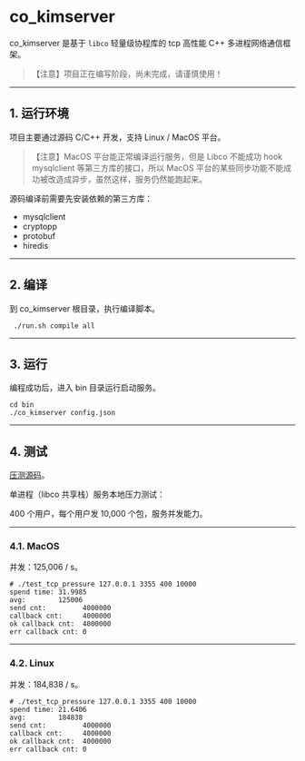 # co_kimserver

co_kimserver 是基于 `libco` 轻量级协程库的 tcp 高性能 C++ 多进程网络通信框架。

> 【注意】项目正在编写阶段，尚未完成，请谨慎使用！

---

## 1. 运行环境

项目主要通过源码 C/C++ 开发，支持 Linux / MacOS 平台。

> 【注意】MacOS 平台能正常编译运行服务，但是 Libco 不能成功 hook mysqlclient 等第三方库的接口，所以 MacOS 平台的某些同步功能不能成功被改造成异步，虽然这样，服务仍然能跑起来。

源码编译前需要先安装依赖的第三方库：

* mysqlclient
* cryptopp
* protobuf
* hiredis

---

## 2. 编译

到 co_kimserver 根目录，执行编译脚本。

```shell
 ./run.sh compile all
```

---

## 3. 运行

编程成功后，进入 bin 目录运行启动服务。

```shell
cd bin
./co_kimserver config.json
```

---

## 4. 测试

[压测源码](https://github.com/wenfh2020/co_kimserver/tree/main/src/test/test_tcp_pressure)。

单进程（libco 共享栈）服务本地压力测试：

400 个用户，每个用户发 10,000 个包，服务并发能力。

---

### 4.1. MacOS

并发：125,006 / s。

```shell
# ./test_tcp_pressure 127.0.0.1 3355 400 10000
spend time: 31.9985
avg:        125006
send cnt:         4000000
callback cnt:     4000000
ok callback cnt:  4000000
err callback cnt: 0
```

---

### 4.2. Linux

并发：184,838 / s。

```shell
# ./test_tcp_pressure 127.0.0.1 3355 400 10000
spend time: 21.6406
avg:        184838
send cnt:         4000000
callback cnt:     4000000
ok callback cnt:  4000000
err callback cnt: 0
```

